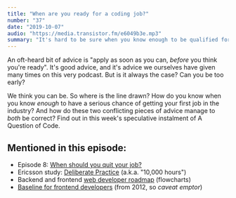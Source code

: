 ```yaml
---
title: "When are you ready for a coding job?"
number: "37"
date: "2019-10-07"
audio: "https://media.transistor.fm/e6049b3e.mp3"
summary: "It's hard to be sure when you know enough to be qualified for a career in programming"
---
```


An oft-heard bit of advice is "apply as soon as you can, *before* you think you're ready". It's good advice, and it's advice we ourselves have given many times on this very podcast. But is it always the case? Can you be too early?

We think you can be. So where is the line drawn? How do you know when you know *enough* to have a serious chance of getting your first job in the industry? And how do these two conflicting pieces of advice manage to *both* be correct? Find out in this week's speculative instalment of A Question of Code.

## Mentioned in this episode:

* Episode 8: [When should you quit your job?](https://aquestionofcode.com/08-when-should-you-quit/)
* Ericsson study: [Deliberate Practice](http://projects.ict.usc.edu/itw/gel/EricssonDeliberatePracticePR93.pdf) (a.k.a. "10,000 hours")
* Backend and frontend [web developer roadmap](https://codeburst.io/the-2018-web-developer-roadmap-826b1b806e8d)  (flowcharts)
* [Baseline for frontend developers](https://rmurphey.com/blog/2012/04/12/a-baseline-for-front-end-developers) (from 2012, so *caveat emptor*)